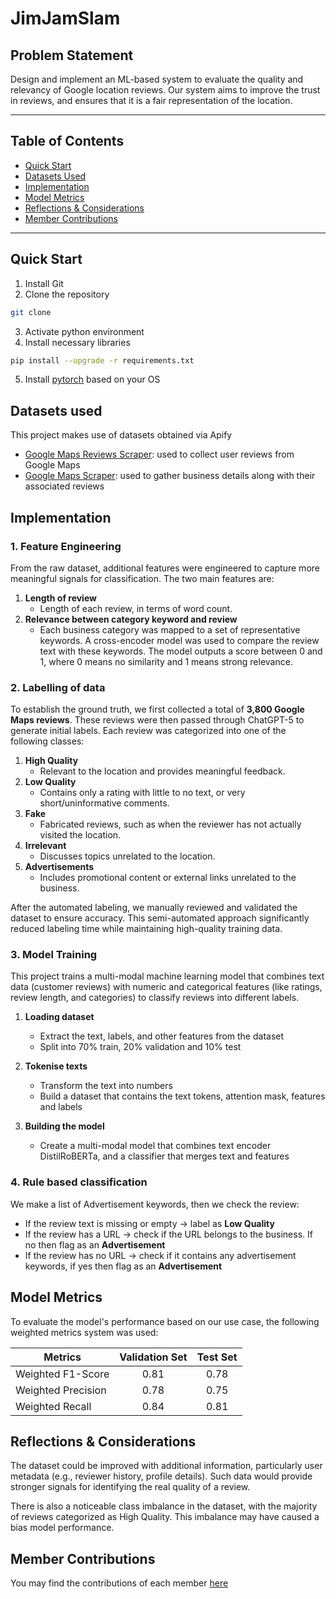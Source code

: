# JimJamSlam

## Problem Statement
Design and implement an ML-based system to evaluate the quality and relevancy of Google location reviews. Our system aims to improve the trust in reviews, and ensures that it is a fair representation of the location. 

---

## Table of Contents
- [Quick Start](#quick-start)
- [Datasets Used](#datasets-used)
- [Implementation](#implementation)
- [Model Metrics](#model-metrics)
- [Reflections & Considerations](#reflections--considerations)
- [Member Contributions](#member-contributions)

---

## Quick Start
1. Install Git
2. Clone the repository
```bash
git clone
```
3. Activate python environment
4. Install necessary libraries 
```bash
pip install --upgrade -r requirements.txt
```
5. Install [pytorch](https://pytorch.org/) based on your OS

## Datasets used
This project makes use of datasets obtained via Apify
- [Google Maps Reviews Scraper](https://console.apify.com/actors/Xb8osYTtOjlsgI6k9/input): used to collect user reviews from Google Maps
- [Google Maps Scraper](https://console.apify.com/actors/nwua9Gu5YrADL7ZDj/input): used to gather business details along with their associated reviews

## Implementation
### 1. Feature Engineering
From the raw dataset, additional features were engineered to capture more meaningful signals for classification. The two main features are:

1. **Length of review**
    - Length of each review, in terms of word count.
2. **Relevance between category keyword and review**
    - Each business category was mapped to a set of representative keywords. A cross-encoder model was used to compare the review text with these keywords. The model outputs a score between 0 and 1, where 0 means no similarity and 1 means strong relevance.

### 2. Labelling of data
To establish the ground truth, we first collected a total of **3,800 Google Maps reviews**. These reviews were then passed through ChatGPT-5 to generate initial labels. Each review was categorized into one of the following classes:
1. **High Quality** 
    - Relevant to the location and provides meaningful feedback.
2. **Low Quality**
    - Contains only a rating with little to no text, or very short/uninformative comments.
3. **Fake**
    - Fabricated reviews, such as when the reviewer has not actually visited the location.
4. **Irrelevant**
    - Discusses topics unrelated to the location.
5. **Advertisements**
    - Includes promotional content or external links unrelated to the business.

After the automated labeling, we manually reviewed and validated the dataset to ensure accuracy. This semi-automated approach significantly reduced labeling time while maintaining high-quality training data.

### 3. Model Training
This project trains a multi-modal machine learning model that combines text data (customer reviews) with numeric and categorical features (like ratings, review length, and categories) to classify reviews into different labels.

1. **Loading dataset** 
    -  Extract the text, labels, and other features from the dataset 
    - Split into 70% train, 20% validation and 10% test

2. **Tokenise texts**
    - Transform the text into numbers 
    - Build a dataset that contains the text tokens, attention mask, features and labels

3. **Building the model**
    - Create a multi-modal model that combines text encoder DistilRoBERTa, and a classifier that merges text and features 

### 4. Rule based classification
We make a list of Advertisement keywords, then we check the review:
- If the review text is missing or empty → label as **Low Quality**
- If the review has a URL → check if the URL belongs to the business. If no then flag as an **Advertisement**
- If the review has no URL → check if it contains any advertisement keywords, if yes then flag as an **Advertisement**


## Model Metrics
To evaluate the model's performance based on our use case, the following weighted metrics system was used:

|Metrics             |Validation Set | Test Set |
|--------------------|:-------------:|:--------:|
| Weighted F1-Score  | 0.81          | 0.78     |
| Weighted Precision | 0.78          | 0.75     |
| Weighted Recall    | 0.84          | 0.81     |


## Reflections & Considerations
The dataset could be improved with additional information, particularly user metadata (e.g., reviewer history, profile details). Such data would provide stronger signals for identifying the real quality of a review.

There is also a noticeable class imbalance in the dataset, with the majority of reviews categorized as High Quality. This imbalance may have caused a bias model performance.

## Member Contributions
You may find the contributions of each member [here](https://github.com/alvinnnnnnnnnn/TikTokJamFest/blob/main/documents/contributions.md)